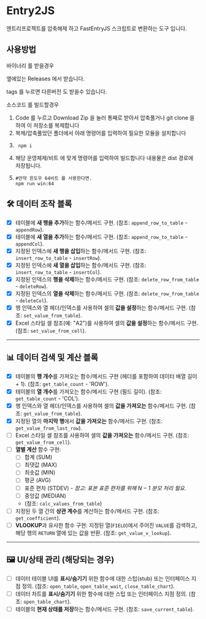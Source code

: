 # Entry2JS

엔트리프로젝트를 압축해제 하고 FastEntryJS 스크립트로 변환하는 도구 입니다.

## 사용방법

바이너리 를 받을경우

옆에있는 Releases 에서 받습니다.

tags 를 누르면 다른버전 도 받을수 있습니다.



소스코드 를 빌드할경우

1. Code 를 누르고 Download Zip 을 눌러 통째로 받아서 압축풀거나 git clone 을 하여 이 저장소를 복제합니다
2. 복제/압축풀었던 폴더에서 아래 명령어를 입력하여 필요한 모듈을 설치합니다
3. ```
    npm i
   ```
4. 해당 운영체제/비트 에 맞게 명령어를 입력하여 빌드합니다 내용물은 dist 경로에 저장됩니다.
5. ```
   #만약 윈도우 64비트 를 사용한다면.
   npm run win:64
   ```

## 🛠️ 데이터 조작 블록

- [x] 테이블에 **새 행을 추가**하는 함수/메서드 구현. (참조: `append_row_to_table` - `appendRow`).
- [x] 테이블에 **새 열을 추가**하는 함수/메서드 구현. (참조: `append_row_to_table` - `appendCol`).
- [x] 지정된 인덱스에 **새 행을 삽입**하는 함수/메서드 구현. (참조: `insert_row_to_table` - `insertRow`).
- [x] 지정된 인덱스에 **새 열을 삽입**하는 함수/메서드 구현. (참조: `insert_row_to_table` - `insertCol`).
- [x] 지정된 인덱스의 **행을 삭제**하는 함수/메서드 구현. (참조: `delete_row_from_table` - `deleteRow`).
- [x] 지정된 인덱스의 **열을 삭제**하는 함수/메서드 구현. (참조: `delete_row_from_table` - `deleteCol`).
- [x] 행 인덱스와 열 헤더/인덱스를 사용하여 셀의 **값을 설정**하는 함수/메서드 구현. (참조: `set_value_from_table`).
- [x] Excel 스타일 셀 참조(예: "A2")를 사용하여 셀의 **값을 설정**하는 함수/메서드 구현. (참조: `set_value_from_cell`).

---

## 📊 데이터 검색 및 계산 블록

- [x] 테이블의 **행 개수**를 가져오는 함수/메서드 구현 (헤더를 포함하여 데이터 배열 길이 + 1). (참조: `get_table_count` - 'ROW').
- [x] 테이블의 **열 개수**를 가져오는 함수/메서드 구현 (필드 길이). (참조: `get_table_count` - 'COL').
- [x] 행 인덱스와 열 헤더/인덱스를 사용하여 셀의 **값을 가져오는** 함수/메서드 구현. (참조: `get_value_from_table`).
- [x] 지정된 열의 **마지막 행**에서 **값을 가져오는** 함수/메서드 구현. (참조: `get_value_from_last_row`).
- [ ] Excel 스타일 셀 참조를 사용하여 셀의 **값을 가져오는** 함수/메서드 구현. (참조: `get_value_from_cell`).
- [ ] **열별 계산** 함수 구현:
    - [ ] 합계 (SUM)
    - [ ] 최댓값 (MAX)
    - [ ] 최솟값 (MIN)
    - [ ] 평균 (AVG)
    - [ ] 표준 편차 (STDEV) - *참고: 표본 표준 편차를 위해 $N-1$ 분모 처리 필요*.
    - [ ] 중앙값 (MEDIAN)
    - (참조: `calc_values_from_table`)
- [ ] 지정된 두 열 간의 **상관 계수**를 계산하는 함수/메서드 구현. (참조: `get_coefficient`).
- [ ] **VLOOKUP**과 유사한 함수 구현: 지정된 열(`FIELD`)에서 주어진 `VALUE`를 검색하고, 해당 행의 `RETURN` 열에 있는 값을 반환. (참조: `get_value_v_lookup`).

---

## 🖼️ UI/상태 관리 (해당되는 경우)

- [ ] 데이터 테이블 UI를 **표시/숨기기** 위한 함수에 대한 스텁(stub) 또는 인터페이스 지점 정의. (참조: `open_table`, `open_table_wait`, `close_table_chart`).
- [ ] 데이터 차트를 **표시/숨기기** 위한 함수에 대한 스텁 또는 인터페이스 지점 정의. (참조: `open_table_chart`).
- [ ] 테이블의 **현재 상태를 저장**하는 함수/메서드 구현. (참조: `save_current_table`).
